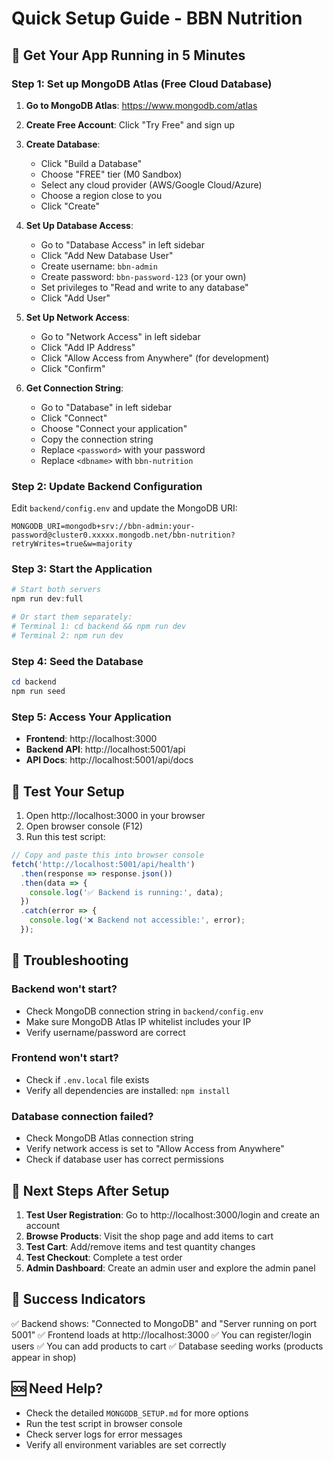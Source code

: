 # Quick Setup Guide - BBN Nutrition

## 🚀 Get Your App Running in 5 Minutes

### Step 1: Set up MongoDB Atlas (Free Cloud Database)

1. **Go to MongoDB Atlas**: https://www.mongodb.com/atlas
2. **Create Free Account**: Click "Try Free" and sign up
3. **Create Database**: 
   - Click "Build a Database"
   - Choose "FREE" tier (M0 Sandbox)
   - Select any cloud provider (AWS/Google Cloud/Azure)
   - Choose a region close to you
   - Click "Create"

4. **Set Up Database Access**:
   - Go to "Database Access" in left sidebar
   - Click "Add New Database User"
   - Create username: `bbn-admin`
   - Create password: `bbn-password-123` (or your own)
   - Set privileges to "Read and write to any database"
   - Click "Add User"

5. **Set Up Network Access**:
   - Go to "Network Access" in left sidebar
   - Click "Add IP Address"
   - Click "Allow Access from Anywhere" (for development)
   - Click "Confirm"

6. **Get Connection String**:
   - Go to "Database" in left sidebar
   - Click "Connect"
   - Choose "Connect your application"
   - Copy the connection string
   - Replace `<password>` with your password
   - Replace `<dbname>` with `bbn-nutrition`

### Step 2: Update Backend Configuration

Edit `backend/config.env` and update the MongoDB URI:
```env
MONGODB_URI=mongodb+srv://bbn-admin:your-password@cluster0.xxxxx.mongodb.net/bbn-nutrition?retryWrites=true&w=majority
```

### Step 3: Start the Application

```powershell
# Start both servers
npm run dev:full

# Or start them separately:
# Terminal 1: cd backend && npm run dev
# Terminal 2: npm run dev
```

### Step 4: Seed the Database

```powershell
cd backend
npm run seed
```

### Step 5: Access Your Application

- **Frontend**: http://localhost:3000
- **Backend API**: http://localhost:5001/api
- **API Docs**: http://localhost:5001/api/docs

## 🧪 Test Your Setup

1. Open http://localhost:3000 in your browser
2. Open browser console (F12)
3. Run this test script:
```javascript
// Copy and paste this into browser console
fetch('http://localhost:5001/api/health')
  .then(response => response.json())
  .then(data => {
    console.log('✅ Backend is running:', data);
  })
  .catch(error => {
    console.log('❌ Backend not accessible:', error);
  });
```

## 🔧 Troubleshooting

### Backend won't start?
- Check MongoDB connection string in `backend/config.env`
- Make sure MongoDB Atlas IP whitelist includes your IP
- Verify username/password are correct

### Frontend won't start?
- Check if `.env.local` file exists
- Verify all dependencies are installed: `npm install`

### Database connection failed?
- Check MongoDB Atlas connection string
- Verify network access is set to "Allow Access from Anywhere"
- Check if database user has correct permissions

## 📝 Next Steps After Setup

1. **Test User Registration**: Go to http://localhost:3000/login and create an account
2. **Browse Products**: Visit the shop page and add items to cart
3. **Test Cart**: Add/remove items and test quantity changes
4. **Test Checkout**: Complete a test order
5. **Admin Dashboard**: Create an admin user and explore the admin panel

## 🎯 Success Indicators

✅ Backend shows: "Connected to MongoDB" and "Server running on port 5001"
✅ Frontend loads at http://localhost:3000
✅ You can register/login users
✅ You can add products to cart
✅ Database seeding works (products appear in shop)

## 🆘 Need Help?

- Check the detailed `MONGODB_SETUP.md` for more options
- Run the test script in browser console
- Check server logs for error messages
- Verify all environment variables are set correctly 